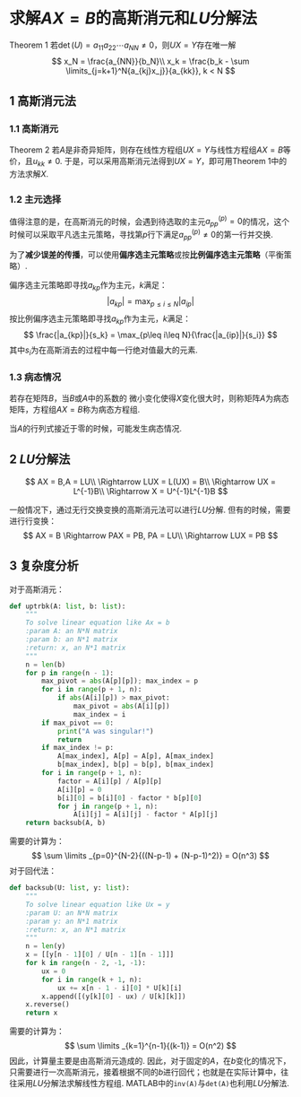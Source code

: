 # 求解$AX=B$的高斯消元和$LU$分解法

Theorem 1 若$\det(U) = a_{11}a_{22}\cdots a_{NN} ≠ 0$，则$UX=Y$存在唯一解
$$
x_N = \frac{a_{NN}}{b_N}\\
x_k = \frac{b_k - \sum \limits_{j=k+1}^N{a_{kj}x_j}}{a_{kk}}, k < N
$$

## 1 高斯消元法

### 1.1 高斯消元

Theorem 2 若$A$是非奇异矩阵，则存在线性方程组$UX=Y$与线性方程组$AX=B$等价，且$u_{kk} ≠ 0$. 于是，可以采用高斯消元法得到$UX=Y$，即可用Theorem 1中的方法求解$X$. 

### 1.2 主元选择

值得注意的是，在高斯消元的时候，会遇到待选取的主元$a_{pp}^{(p)}=0$的情况，这个时候可以采取平凡选主元策略，寻找第$p$行下满足$a_{pp}^{(p)}≠0$的第一行并交换. 

为了**减少误差的传播**，可以使用**偏序选主元策略**或按**比例偏序选主元策略**（平衡策略）. 

偏序选主元策略即寻找$a_{kp}$作为主元，$k$满足：
$$
|a_{kp}| = \max_{p\leq i\leq N}{|a_{ip}|}
$$
按比例偏序选主元策略即寻找$a_{kp}$作为主元，$k$满足：
$$
\frac{|a_{kp}|}{s_k} = \max_{p\leq i\leq N}{\frac{|a_{ip}|}{s_i}}
$$
其中$s_i$为在高斯消去的过程中每一行绝对值最大的元素. 

### 1.3 病态情况

若存在矩阵$B$，当$B$或$A$中的系数的 微小变化使得$X$变化很大时，则称矩阵$A$为病态矩阵，方程组$AX=B$称为病态方程组. 

当$A$的行列式接近于零的时候，可能发生病态情况. 

## 2 $LU$分解法

$$
AX = B,A = LU\\
\Rightarrow LUX = L(UX) = B\\
\Rightarrow UX = L^{-1}B\\
\Rightarrow X = U^{-1}L^{-1}B
$$

一般情况下，通过无行交换变换的高斯消元法可以进行$LU$分解. 但有的时候，需要进行行变换：
$$
AX = B \Rightarrow PAX = PB, PA = LU\\
\Rightarrow LUX = PB
$$

## 3 复杂度分析

对于高斯消元：

```python
def uptrbk(A: list, b: list):
    """
    To solve linear equation like Ax = b
    :param A: an N*N matrix
    :param b: an N*1 matrix
    :return: x, an N*1 matrix
    """
    n = len(b)
    for p in range(n - 1):
        max_pivot = abs(A[p][p]); max_index = p
        for i in range(p + 1, n):
            if abs(A[i][p]) > max_pivot:
                max_pivot = abs(A[i][p])
                max_index = i
        if max_pivot == 0:
            print("A was singular!")
            return
        if max_index != p:
            A[max_index], A[p] = A[p], A[max_index]
            b[max_index], b[p] = b[p], b[max_index]
        for i in range(p + 1, n):
            factor = A[i][p] / A[p][p]
            A[i][p] = 0
            b[i][0] = b[i][0] - factor * b[p][0]
            for j in range(p + 1, n):
                A[i][j] = A[i][j] - factor * A[p][j]
    return backsub(A, b)
```

需要的计算为：
$$
\sum \limits _{p=0}^{N-2}{((N-p-1) + (N-p-1)^2)} = O(n^3)
$$
对于回代法：

```python
def backsub(U: list, y: list):
    """
    To solve linear equation like Ux = y
    :param U: an N*N matrix
    :param y: an N*1 matrix
    :return: x, an N*1 matrix
    """
    n = len(y)
    x = [[y[n - 1][0] / U[n - 1][n - 1]]]
    for k in range(n - 2, -1, -1):
        ux = 0
        for i in range(k + 1, n):
            ux += x[n - 1 - i][0] * U[k][i]
        x.append([(y[k][0] - ux) / U[k][k]])
    x.reverse()
    return x
```

需要的计算为：
$$
\sum \limits _{k=1}^{n-1}{(k-1)} = O(n^2)
$$
因此，计算量主要是由高斯消元造成的. 因此，对于固定的$A$，在$b$变化的情况下，只需要进行一次高斯消元，接着根据不同的$b$进行回代；也就是在实际计算中，往往采用$LU$分解法求解线性方程组. MATLAB中的`inv(A)`与`det(A)`也利用$LU$分解法. 